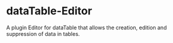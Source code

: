 dataTable-Editor
================

A plugin Editor for dataTable that allows the creation, edition and suppression of data in tables.